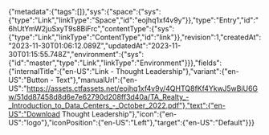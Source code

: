 {"metadata":{"tags":[]},"sys":{"space":{"sys":{"type":"Link","linkType":"Space","id":"eojhq1xf4v9y"}},"type":"Entry","id":"6hUtYmW2juSxyT9s8BiFrc","contentType":{"sys":{"type":"Link","linkType":"ContentType","id":"link"}},"revision":1,"createdAt":"2023-11-30T01:06:12.089Z","updatedAt":"2023-11-30T01:15:55.748Z","environment":{"sys":{"id":"master","type":"Link","linkType":"Environment"}}},"fields":{"internalTitle":{"en-US":"Link - Thought Leadership"},"variant":{"en-US":"Button - Text"},"manualUrl":{"en-US":"https://assets.ctfassets.net/eojhq1xf4v9y/4QHTQ8fKf4YkwJ5wBiU6Gw/51dd87458d8d6e7e62790d208ff3d40a/TA_Realty_-_Introduction_to_Data_Centers_-_October_2022.pdf"},"text":{"en-US":"Download Thought Leadership"},"icon":{"en-US":"logo"},"iconPosition":{"en-US":"Left"},"target":{"en-US":"Default"}}}